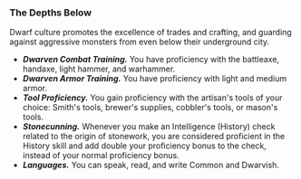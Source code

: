 ### The Depths Below
Dwarf culture promotes the excellence of trades and crafting, and guarding against aggressive monsters from even below their underground city.
- ***Dwarven Combat Training.*** You have proficiency with the battleaxe, handaxe, light hammer, and warhammer.
- ***Dwarven Armor Training.*** You have proficiency with light and medium armor.
- ***Tool Proficiency.*** You gain proficiency with the artisan's tools of your choice: Smith's tools, brewer's supplies, cobbler's tools, or mason's tools.
- ***Stonecunning.*** Whenever you make an Intelligence (History) check related to the origin of stonework, you are considered proficient in the History skill and add double your proficiency bonus to the check, instead of your normal proficiency bonus.
- ***Languages.*** You can speak, read, and write Common and Dwarvish. 